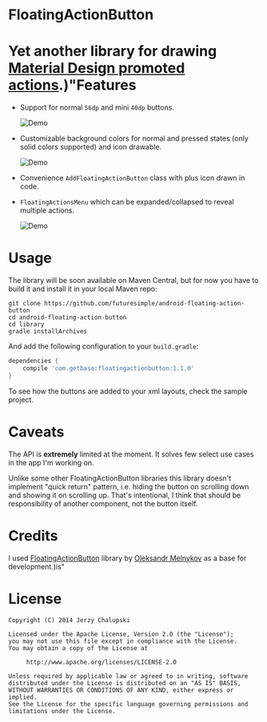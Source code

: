FloatingActionButton
====================
Yet another library for drawing [Material Design promoted actions](http://www.google.com/design/spec/patterns/promoted-actions.html).)"Features
========
* Support for normal `56dp` and mini `40dp` buttons.

  ![Demo](screenshots/buttons.png)

* Customizable background colors for normal and pressed states (only solid colors supported) and icon drawable.

  ![Demo](screenshots/custom.png)

* Convenience `AddFloatingActionButton` class with plus icon drawn in code.
* `FloatingActionsMenu` which can be expanded/collapsed to reveal multiple actions.

  ![Demo](screenshots/menu.gif)

Usage
=====
The library will be soon available on Maven Central, but for now you have to build it and install it in your local Maven repo:

```
git clone https://github.com/futuresimple/android-floating-action-button
cd android-floating-action-button
cd library
gradle installArchives
```

And add the following configuration to your `build.gradle`:

```groovy
dependencies {
    compile 'com.getbase:floatingactionbutton:1.1.0'
}
```

To see how the buttons are added to your xml layouts, check the sample project.

Caveats
=======
The API is **extremely** limited at the moment. It solves few select use cases in the app I'm working on.

Unlike some other FloatingActionButton libraries this library doesn't implement "quick return" pattern, i.e. hiding the button on scrolling down and showing it on scrolling up. That's intentional, I think that should be responsibility of another component, not the button itself.

Credits
=======
I used [FloatingActionButton](https://github.com/makovkastar/FloatingActionButton) library by [Oleksandr Melnykov](https://github.com/makovkastar) as a base for development.)is"    



License
=======

    Copyright (C) 2014 Jerzy Chalupski

    Licensed under the Apache License, Version 2.0 (the "License");
    you may not use this file except in compliance with the License.
    You may obtain a copy of the License at

         http://www.apache.org/licenses/LICENSE-2.0

    Unless required by applicable law or agreed to in writing, software
    distributed under the License is distributed on an "AS IS" BASIS,
    WITHOUT WARRANTIES OR CONDITIONS OF ANY KIND, either express or implied.
    See the License for the specific language governing permissions and
    limitations under the License.